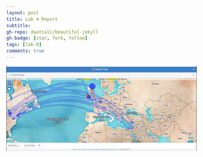 ```yaml
---
layout: post
title: Lab 4 Report
subtitle:
gh-repo: daattali/beautiful-jekyll
gh-badge: [star, fork, follow]
tags: [lab 0]
comments: true
---
```


![watercolorimage](/assets/img/Dreamspace_1.jpg)
